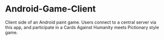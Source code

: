 # Android-Game-Client
Client side of an Android paint game. Users connect to a central server via this app, and participate in a Cards Against Humanity meets Pictionary style game. 
